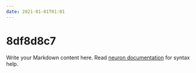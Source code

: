 ```yaml
---
date: 2021-01-01T01:01
---
```


# 8df8d8c7

Write your Markdown content here. Read [neuron documentation](https://neuron.zettel.page/2011404.html) for syntax help.

